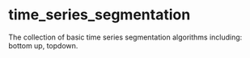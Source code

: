 # time_series_segmentation
The collection of basic time series segmentation algorithms including: bottom up, topdown. 
